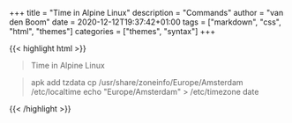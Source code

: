 +++
title = "Time in Alpine Linux"
description = "Commands"
author = "van den Boom"
date = 2020-12-12T19:37:42+01:00
tags = ["markdown", "css", "html", "themes"]
categories = ["themes", "syntax"]
+++

{{< highlight html >}}

> Time in Alpine Linux

> apk add tzdata
> cp /usr/share/zoneinfo/Europe/Amsterdam /etc/localtime
> echo "Europe/Amsterdam" >  /etc/timezone
> date

{{< /highlight >}}
